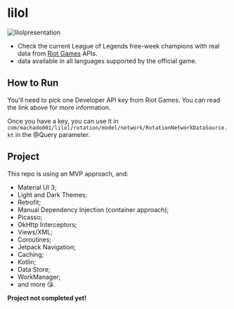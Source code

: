 # lilol

![lilolpresentation](https://github.com/machado001/lilol/assets/101916850/dcc5245b-05d8-4ce5-872e-cdbc308fc39e)




- Check the current League of Legends free-week champions with real data from [Riot Games](https://developer.riotgames.com/docs/portal) APIs.
- data available in all languages supported by the official game.
## How to Run
You'll need to pick one Developer API key from Riot Games. You can read the link above for more information.

Once you have a key, you can use it in ```com/machado001/lilol/rotation/model/network/RotationNetworkDataSource.kt``` in the @Query parameter.

## Project
 This repo is using an MVP approach, and:

- Material UI 3;
- Light and Dark Themes;
- Retrofit;
- Manual Dependency Injection (container approach);
- Picasso;
- OkHttp Interceptors;
- Views/XML;
- Coroutines;
- Jetpack Navigation;
- Caching;
- Kotlin;
- Data Store;
- WorkManager;
- and more 😘.

**Project not completed yet!**
